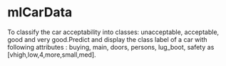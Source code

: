 # mlCarData
To classify the car acceptability into classes: unacceptable, acceptable, good and very good.Predict and display the class label of a car with following attributes : buying, main, doors, persons, lug_boot, safety as [vhigh,low,4,more,small,med].
